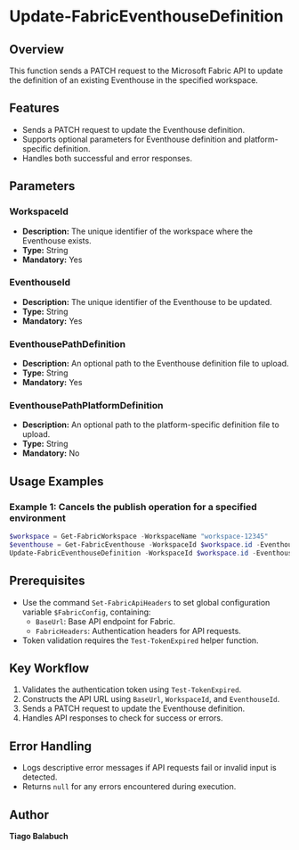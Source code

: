 # Update-FabricEventhouseDefinition

## Overview

This function sends a PATCH request to the Microsoft Fabric API to update the definition of an existing Eventhouse in the specified workspace.

## Features

- Sends a PATCH request to update the Eventhouse definition.
- Supports optional parameters for Eventhouse definition and platform-specific definition.
- Handles both successful and error responses.

## Parameters

### WorkspaceId

- **Description:** The unique identifier of the workspace where the Eventhouse exists.
- **Type:** String
- **Mandatory:** Yes

### EventhouseId

- **Description:** The unique identifier of the Eventhouse to be updated.
- **Type:** String
- **Mandatory:** Yes

### EventhousePathDefinition

- **Description:** An optional path to the Eventhouse definition file to upload.
- **Type:** String
- **Mandatory:** Yes

### EventhousePathPlatformDefinition

- **Description:** An optional path to the platform-specific definition file to upload.
- **Type:** String
- **Mandatory:** No

## Usage Examples

### Example 1: Cancels the publish operation for a specified environment

```powershell
$workspace = Get-FabricWorkspace -WorkspaceName "workspace-12345"
$eventhouse = Get-FabricEventhouse -WorkspaceId $workspace.id -EventhouseName "eventhouse-67890"
Update-FabricEventhouseDefinition -WorkspaceId $workspace.id -EventhouseId $eventhouse.id -EventhousePathDefinition "C:\temp\API\eventhouse.json" 
```

## Prerequisites

- Use the command `Set-FabricApiHeaders` to set global configuration variable `$FabricConfig`, containing:
  - `BaseUrl`: Base API endpoint for Fabric.
  - `FabricHeaders`: Authentication headers for API requests.
- Token validation requires the `Test-TokenExpired` helper function.

## Key Workflow

1. Validates the authentication token using `Test-TokenExpired`.
2. Constructs the API URL using `BaseUrl`, `WorkspaceId`, and `EventhouseId`.
3. Sends a PATCH request to update the Eventhouse definition.
4. Handles API responses to check for success or errors.

## Error Handling

- Logs descriptive error messages if API requests fail or invalid input is detected.
- Returns `null` for any errors encountered during execution.

## Author

**Tiago Balabuch**
